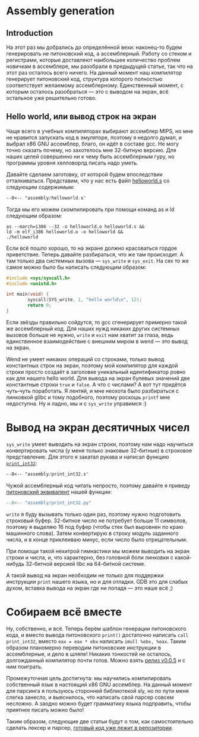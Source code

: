 # Assembly generation
## Introduction

На этот раз мы добрались до определённой вехи: наконец-то будем генерировать не питоновский код, а ассемблерный.
Работу со стеком и регистрами, которые доставляют наибольшее количество проблем новичкам в ассемблере, мы разобрали в предыдущей статье, так что на этот раз осталось всего ничего.
На данный момент наш компилятор генерирует питоновский код, структура которого полностью соответствует желаемому ассемблерному.
Единственный момент, с которым осталось разобраться — это с выводом на экран, всё остальное уже решительно готово.

## Hello world, или вывод строк на экран

Чаще всего в учебных компиляторах выбирают ассемблер MIPS, но мне не нравится запускать код в эмуляторе, поэтому я недолго думал, и выбрал x86 GNU ассемблер, благо, он идёт в составе gcc.
Не могу точно сказать почему, но захотелось мне 32-битную версию.
Для наших целей совершенно ни к чему быть ассемблерным гуру, но программы уровня хелловорлд писать надо уметь.

Давайте сделаем заготовку, от которой будем впоследствии отталкиваться.
Представим, что у нас есть файл [helloworld.s](assembly/helloworld.s) со следующим содержимым:

```asm linenums="1"
--8<-- "assembly/helloworld.s"
```

Тогда мы его можем скомпилировать при помощи команд as и ld следующим образом:

```
as --march=i386 --32 -o helloworld.o helloworld.s &&
ld -m elf_i386 helloworld.o -o helloworld &&
./helloworld
```

Если всё пошло хорошо, то на экране должно красоваться гордое приветствие.
Теперь давайте разбираться, что же там происходит.
А там только два системных вызова — `sys_write` и `sys_exit`.
На сях то же самое можно было бы написать следующим образом:

```cpp
#include <sys/syscall.h>
#include <unistd.h>

int main(void) {
        syscall(SYS_write, 1, "hello world\n", 12);
        return 0;
}
```

Если звёзды правильно сойдутся, то gcc сгенерирует примерно такой же ассемблерный код.
Для наших нужд никаких других системных вызовов больше не нужно, `write` и `exit` нам хватит за глаза, ведь единственное взаимодействие с внешним миром в wend — это вывод на экран.

Wend не умеет никаких операций со строками, только вывод константных строк на экран, поэтому мой компилятор для каждой строки просто создаёт в заголовке уникальный идентификатор ровно как для нашего hello world.
Для вывода на экран булевых значений две константные строки `true` и `false`.
А что с числами? А вот тут придётся чуть‑чуть поработать.
Я лентяй, и мне неохота было разбираться с линковкой glibc и тому подобного, поэтому роскошь `printf` мне недоступна.
Ну и ладно, мы и с `sys_write` управимся :)

# Вывод на экран десятичных чисел

`sys_write` умеет выводить на экран строки, поэтому нам надо научиться конвертировать числа (у меня только знаковые 32-битные) в строковое представление.
Для этого я закатал рукава и написал функцию [`print_int32`](assembly/print_int32.s):

```asm linenums="1"
--8<-- "assembly/print_int32.s"
```

Чужой ассемблерный код читать непросто, поэтому давайте я приведу [питоновский эквивалент](assembly/print_int32.py) нашей функции:

```py linenums="1"
--8<-- "assembly/print_int32.py"
```

`write` я буду вызывать только один раз, поэтому нужно подготовить строковый буфер.
32-битное число не потребует больше 11 символов, поэтому я выделяю 16 под буфер (чтобы стек был выровнен по краю машинного слова).
Затем конвертирую в строку модуль заданного числа, и в конце приклеиваю минус, если число было отрицательным.

При помощи такой нехитрой гимнастики мы можем выводить на экран строки и числа, и, что характерно, без головной боли линковки с какой-нибудь 32-битной версией libc на 64-битной системе.

А такой вывод на экран необходим не только для поддержки инструкции `print` нашего языка, но и для отладки.
GDB это для слабых духом, вставка вывода на экран где ни попадя — это наше всё ;)

# Собираем всё вместе
Ну, собственно, и всё.
Теперь берём шаблон генерации питоновского кода, и вместо вывода питоновского `print()` достаточно написать `call print_int32`, вместо `eax = eax * ebx` написать `imull %ebx, %eax`.
Таким образом планомерно переводим питоновские инструкции в ассемблерные, и дело в шляпе! Никаких тонкостей не осталось, долгожданный компилятор почти готов.
Можно взять [релиз v0.0.5](https://github.com/ssloy/tinycompiler/releases/tag/v0.0.5) и с ним поиграть.

Промежуточная цель достигнута: мы научились компилировать собственный язык в настоящий x86 GNU ассемблер.
На данный момент для парсинга я пользуюсь сторонней библиотекой sly, но по пути меня слегка занесло, и выяснилось, что написать свой парсер совсем несложно.
А заодно можно будет грамматику языка подправить, чтобы приятнее писать можно было!

Таким образом, следующие две статьи будут о том, как самостоятельно сделать лексер и парсер, [готовый код уже лежит в репозитории](https://github.com/ssloy/tinycompiler).




